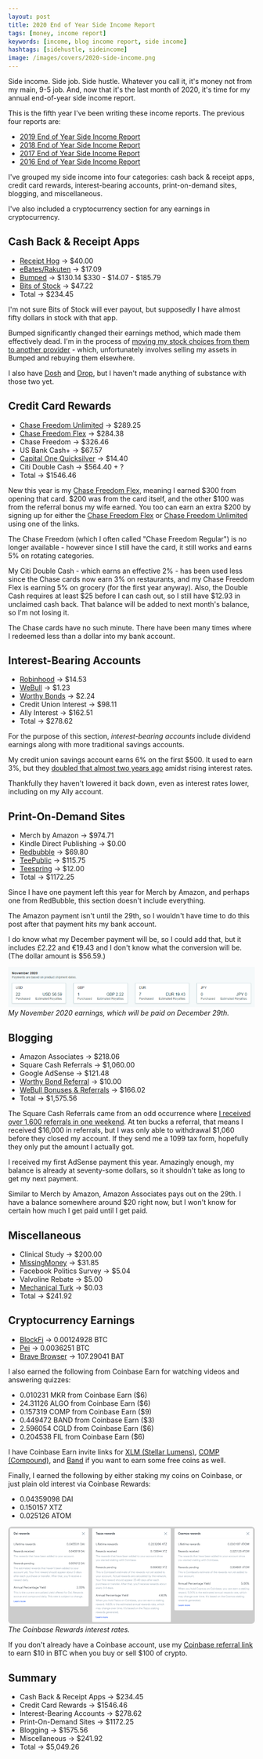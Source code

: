 ```yaml
---
layout: post
title: 2020 End of Year Side Income Report
tags: [money, income report]
keywords: [income, blog income report, side income]
hashtags: [sidehustle, sideincome]
image: /images/covers/2020-side-income.png
---
```


Side income. Side job. Side hustle. Whatever you call it, it's money not from my main, 9-5 job. And, now that it's the last month of 2020, it's time for my annual end-of-year side income report.

This is the fifth year I've been writing these income reports. The previous four reports are:

* [2019 End of Year Side Income Report](https://www.joehxblog.com/2019-end-of-year-side-income-report/)
* [2018 End of Year Side Income Report](https://www.joehxblog.com/2018-end-of-year-side-income-report/)
* [2017 End of Year Side Income Report](https://www.joehxblog.com/2017-end-of-year-side-income-report/)
* [2016 End of Year Side Income Report](https://www.joehxblog.com/2016-end-of-year-side-income-report/)

I've grouped my side income into four categories: cash back & receipt apps, credit card rewards, interest-bearing accounts, print-on-demand sites, blogging, and miscellaneous.

I've also included a cryptocurrency section for any earnings in cryptocurrency.

## Cash Back & Receipt Apps

* [Receipt Hog](https://www.receipthog.com/) &rarr; $40.00
* [eBates/Rakuten](https://www.joehxblog.com/ebates/) &rarr; $17.09
* [Bumped](https://bumped.com/) &rarr; $130.14 $330 - $14.07 - $185.79
* [Bits of Stock](https://bitsofstock.com/) &rarr; $47.22
* Total &rarr; $234.45

I'm not sure Bits of Stock will ever payout, but supposedly I have almost fifty dollars in stock with that app.

Bumped significantly changed their earnings method, which made them effectively dead. I'm in the process of [moving my stock choices from them to another provider](https://www.joehxblog.com/moving-my-stocks-from-bumped-to-robinhood-in-five-days/) - which, unfortunately involves selling my assets in Bumped and rebuying them elsewhere.

I also have [Dosh](https://www.joehxblog.com/dosh/) and [Drop](https://www.joehxblog.com/drop/), but I haven't made anything of substance with those two yet.

## Credit Card Rewards

* [Chase Freedom Unlimited](https://www.joehxblog.com/chase-freedom-unlimited/) &rarr; $289.25
* [Chase Freedom Flex](https://www.joehxblog.com/chase-freedom/) &rarr; $284.38
* Chase Freedom &rarr; $326.46
* US Bank Cash+ &rarr; $67.57
* [Capital One Quicksilver](https://www.joehxblog.com/capital-one/) &rarr; $14.40
* Citi Double Cash &rarr; $564.40 + ?
* Total &rarr; $1546.46

New this year is my [Chase Freedom Flex](https://www.joehxblog.com/chase-freedom/), meaning I earned $300 from opening that card. $200 was from the card itself, and the other $100 was from the referral bonus my wife earned. You too can earn an extra $200 by signing up for either the [Chase Freedom Flex](https://www.joehxblog.com/chase-freedom/) or [Chase Freedom Unlimited](https://www.joehxblog.com/chase-freedom-unlimited/) using one of the links.

The Chase Freedom (which I often called "Chase Freedom Regular") is no longer available - however since I still have the card, it still works and earns 5% on rotating categories.

My Citi Double Cash - which earns an effective 2% - has been used less since the Chase cards now earn 3% on restaurants, and my Chase Freedom Flex is earning 5% on grocery (for the first year anyway). Also, the Double Cash requires at least $25 before I can cash out, so I still have $12.93 in unclaimed cash back. That balance will be added to next month's balance, so I'm not losing it.

The Chase cards have no such minute. There have been many times where I redeemed less than a dollar into my bank account.

## Interest-Bearing Accounts

* [Robinhood](https://www.joehxblog.com/robinhood/) &rarr; $14.53
* [WeBull](https://www.joehxblog.com/webull/) &rarr; $1.23
* [Worthy Bonds](https://www.joehxblog.com/worthybonds/) &rarr; $2.24
* Credit Union Interest &rarr; $98.11
* Ally Interest &rarr; $162.51
* Total &rarr; $278.62

For the purpose of this section, *interest-bearing accounts* include dividend earnings along with more traditional savings accounts.

My credit union savings account earns 6% on the first $500. It used to earn 3%, but they [doubled that almost two years ago](https://www.joehxblog.com/wright-patt-credit-union-quietly-doubles-truesaver-rate/) amidst rising interest rates.

Thankfully they haven't lowered it back down, even as interest rates lower, including on my Ally account.

## Print-On-Demand Sites

* Merch by Amazon &rarr; $974.71
* Kindle Direct Publishing &rarr; $0.00
* [Redbubble](https://www.redbubble.com/people/joehx) &rarr; $69.80
* [TeePublic](https://www.joehxblog.com/teepublic/) &rarr; $115.75
* [Teespring](https://teespring.com/stores/joehxs-store) &rarr; $12.00
* Total &rarr; $1172.25

Since I have one payment left this year for Merch by Amazon, and perhaps one from RedBubble, this section doesn't include everything.

The Amazon payment isn't until the 29th, so I wouldn't have time to do this post after that payment hits my bank account.

I do know what my December payment will be, so I could add that, but it includes £2.22 and €19.43 and I don't know what the conversion will be. (The dollar amount is $56.59.)

![My November 2020 earnings, which will be paid on December 29th.](/images/merch/november-2020-earnings.png)
*My November 2020 earnings, which will be paid on December 29th.*

## Blogging

* Amazon Associates &rarr; $218.06
* Square Cash Referrals &rarr; $1,060.00
* Google AdSense &rarr; $121.48
* [Worthy Bond Referral](https://www.joehxblog.com/worthybonds/) &rarr; $10.00
* [WeBull Bonuses & Referrals](https://www.joehxblog.com/webull/) &rarr; $166.02
* Total &rarr; $1,575.56

The Square Cash Referrals came from an odd occurrence where [I received over 1,600 referrals in one weekend](https://www.joehxblog.com/square-closed-my-cash-app-after-i-received-over-1600-referrals-in-one-weekend/). At ten bucks a referral, that means I received $16,000 in referrals, but I was only able to withdrawal $1,060 before they closed my account. If they send me a 1099 tax form, hopefully they only put the amount I actually got.

I received my first AdSense payment this year. Amazingly enough, my balance is already at seventy-some dollars, so it shouldn't take as long to get my next payment.

Similar to Merch by Amazon, Amazon Associates pays out on the 29th. I have a balance somewhere around $20 right now, but I won't know for certain how much I get paid until I get paid.

## Miscellaneous

* Clinical Study &rarr; $200.00
* [MissingMoney](https://www.missingmoney.com/en/) &rarr; $31.85
* Facebook Politics Survey &rarr; $5.04 	 
* Valvoline Rebate &rarr; $5.00 	 
* [Mechanical Turk](https://www.mturk.com/) &rarr; $0.03
* Total &rarr; $241.92
   
## Cryptocurrency Earnings

* [BlockFi](https://www.joehxblog.com/blockfi/) &rarr;  0.00124928 BTC
* [Pei](https://www.joehxblog.com/pei/) &rarr; 0.0036251 BTC
* [Brave Browser](https://www.joehxblog.com/brave/) &rarr; 107.29041 BAT

I also earned the following from Coinbase Earn for watching videos and answering quizzes:

* 0.010231 MKR from Coinbase Earn ($6)
* 24.31126 ALGO from Coinbase Earn ($6)
* 0.157319 COMP from Coinbase Earn ($9)
* 0.449472 BAND from Coinbase Earn ($3)
* 2.596054 CGLD from Coinbase Earn ($6)
* 0.204538 FIL from Coinbase Earn ($6)

I have Coinbase Earn invite links for [XLM (Stellar Lumens)](https://coinbase.com/earn/xlm/invite/z1jw65vh
), [COMP (Compound)](https://coinbase.com/earn/comp/invite/btkjfnhp), and [Band](https://coinbase.com/earn/band/invite/7cpqf3ms) if you want to earn some free coins as well.

Finally, I earned the following by either staking my coins on Coinbase, or just plain old interest via Coinbase Rewards:

* 0.04359098 DAI
* 0.150157 XTZ
* 0.025126 ATOM

![The Coinbase Rewards interest rates.](/images/coinbase-rewards-rates.png)
*The Coinbase Rewards interest rates.*

If you don't already have a Coinbase account, use my [Coinbase referral link](https://www.joehxblog.com/coinbase/) to earn $10 in BTC when you buy or sell $100 of crypto.

## Summary

* Cash Back & Receipt Apps &rarr; $234.45
* Credit Card Rewards &rarr; $1546.46
* Interest-Bearing Accounts &rarr; $278.62
* Print-On-Demand Sites &rarr; $1172.25
* Blogging &rarr; $1575.56
* Miscellaneous &rarr; $241.92
* Total &rarr; $5,049.26
